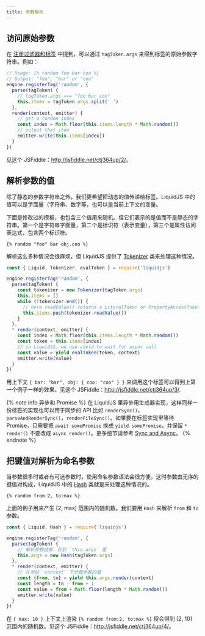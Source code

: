 ```yaml
---
title: 参数解析
---
```


## 访问原始参数

在 [注册过滤器和标签][register-tags] 中提到，可以通过 `tagToken.args` 来得到标签的原始参数字符串。例如：

```javascript
// Usage: {% random foo bar coo %}
// Output: "foo", "bar" or "coo"
engine.registerTag('random', {
  parse(tagToken) {
    // tagToken.args === "foo bar coo"
    this.items = tagToken.args.split(' ')
  },
  render(context, emitter) {
    // get a random index
    const index = Math.floor(this.items.length * Math.random())
    // output that item
    emitter.write(this.items[index])
  }
})
```

见这个 JSFiddle：<http://jsfiddle.net/ctj364up/2/>。

## 解析参数的值

除了静态的参数字符串之外，我们更希望把动态的值传递给标签。LiquidJS 中的值可以是字面量（字符串、数字等，也可以是当前上下文的变量。

下面是修改过的模板，也包含三个值用来随机。但它们表示的是值而不是静态的字符串。第一个是字符串字面量，第二个是标识符（表示变量），第三个是属性访问表达式，包含两个标识符。

```liquid
{% random "foo" bar obj.coo %}
```

解析这么多种情况会很麻烦，但 LiquidJS 提供了 [Tokenizer][Tokenizer] 类来处理这种情况。

```javascript
const { Liquid, Tokenizer, evalToken } = require('liquidjs')

engine.registerTag('random', {
  parse(tagToken) {
    const tokenizer = new Tokenizer(tagToken.args)
    this.items = []
    while (!tokenizer.end()) {
      // here readValue() returns a LiteralToken or PropertyAccessToken
      this.items.push(tokenizer.readValue())
    }
  },
  * render(context, emitter) {
    const index = Math.floor(this.items.length * Math.random())
    const token = this.items[index]
    // in LiquidJS, we use yield to wait for async call
    const value = yield evalToken(token, context)
    emitter.write(value)
  }
})
```

用上下文 `{ bar: "bar", obj: { coo: "coo" } }` 来调用这个标签可以得到上第一个例子一样的效果。见这个 JSFiddle：<http://jsfiddle.net/ctj364up/3/>.

{% note info 异步和 Promise %}
在 LiquidJS 里异步用生成器实现，这样同样一份标签的实现也可以用于同步的 API 比如 `renderSync()`，`parseAndRenderSync()`，`renderFileSync()`。如果要在标签实现里等待 Promise，只需要把 `await somePromise` 换成 `yield somePromise`，并保留 `* render()` 不要改成 `async render()`。更多细节请参考 <a href="/tutorials/sync-and-async.html">Sync and Async</a>。
{% endnote %}

## 把键值对解析为命名参数

当参数很多时或者有可选参数时，使用命名参数语法会很方便。这时参数由无序的键值对构成，LiquidJS 中的 [Hash][Hash] 类就是来处理这种情况的。

```liquid
{% random from:2, to:max %}
```

上面的例子用来产生 [2, max] 范围内的随机数。我们要用 `Hash` 来解析 `from` 和 `to` 参数。

```javascript
const { Liquid, Hash } = require('liquidjs')

engine.registerTag('random', {
  parse(tagToken) {
    // 解析参数结果，存到 `this.args` 里
    this.args = new Hash(tagToken.args)
  },
  * render(context, emitter) {
    // 在当前 `context` 下计算参数的值
    const {from, to} = yield this.args.render(context)
    const length = to - from + 1
    const value = from + Math.floor(length * Math.random())
    emitter.write(value)
  }
})
```

在 `{ max: 10 }` 上下文上渲染 `{% random from:2, to:max %}` 将会得到 [2, 10] 范围内的随机数。见这个 JSFiddle：<http://jsfiddle.net/ctj364up/4/>。

[register-tags]: /tutorials/register-filters-tags.html
[Tokenizer]: /api/classes/Tokenizer.html
[Hash]: /api/classes/Hash.html
